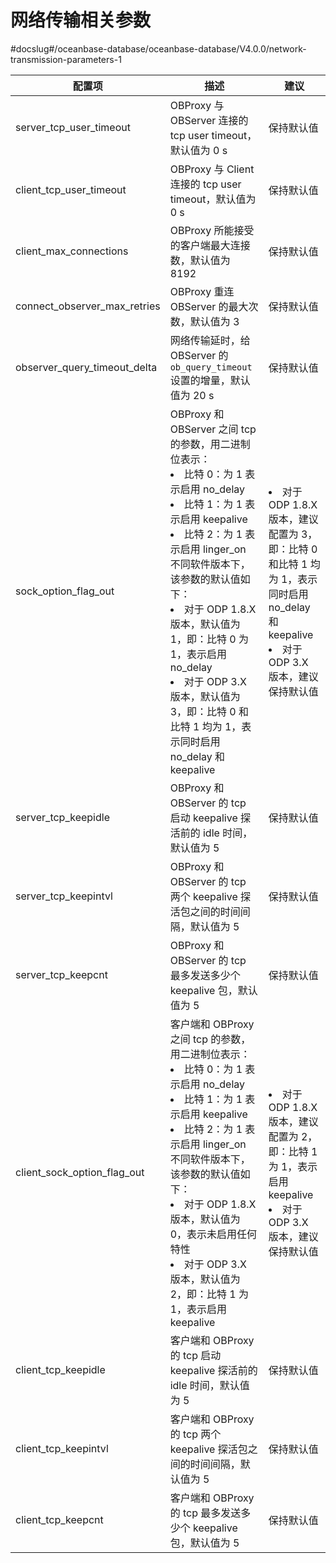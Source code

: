 网络传输相关参数 
=============================
#docslug#/oceanbase-database/oceanbase-database/V4.0.0/network-transmission-parameters-1



|             配置项              |                                                                    描述                                                                    |  建议   |
|------------------------------|------------------------------------------------------------------------------------------------------------------------------------------|-------|
| server_tcp_user_timeout      | OBProxy 与 OBServer 连接的 tcp user timeout，默认值为 0 s                                                                                         | 保持默认值 |
| client_tcp_user_timeout      | OBProxy 与 Client 连接的 tcp user timeout，默认值为 0 s                                                                                           | 保持默认值 |
| client_max_connections       | OBProxy 所能接受的客户端最大连接数，默认值为 8192                                                                                                          | 保持默认值 |
| connect_observer_max_retries | OBProxy 重连 OBServer 的最大次数，默认值为 3                                                                                                         | 保持默认值 |
| observer_query_timeout_delta | 网络传输延时，给 OBServer 的 `ob_query_timeout` 设置的增量，默认值为 20 s                                                                                   | 保持默认值 |
| sock_option_flag_out         | OBProxy 和 OBServer 之间 tcp 的参数，用二进制位表示：<li>比特 0：为 1 表示启用 no_delay<li>比特 1：为 1 表示启用 keepalive <li>比特 2：为 1 表示启用 linger_on<br>不同软件版本下，该参数的默认值如下：<li>对于 ODP 1.8.X 版本，默认值为 1，即：比特 0 为 1，表示启用 no_delay<li> 对于 ODP 3.X 版本，默认值为 3，即：比特 0 和比特 1 均为 1，表示同时启用 no_delay 和 keepalive | <li>对于 ODP 1.8.X 版本，建议配置为 3，即：比特 0 和比特 1 均为 1，表示同时启用 no_delay 和 keepalive<li> 对于 ODP 3.X 版本，建议保持默认值|
| server_tcp_keepidle          | OBProxy 和 OBServer 的 tcp 启动 keepalive 探活前的 idle 时间，默认值为 5                                                                                | 保持默认值 |
| server_tcp_keepintvl         | OBProxy 和 OBServer 的 tcp 两个 keepalive 探活包之间的时间间隔，默认值为 5                                                                                  | 保持默认值 |
| server_tcp_keepcnt           | OBProxy 和 OBServer 的 tcp 最多发送多少个 keepalive 包，默认值为 5                                                                                      | 保持默认值 |
| client_sock_option_flag_out  | 客户端和 OBProxy 之间 tcp 的参数，用二进制位表示：<li>比特 0：为 1 表示启用 no_delay<li>比特 1：为 1 表示启用 keepalive <li>比特 2：为 1 表示启用 linger_on<br>不同软件版本下，该参数的默认值如下：<li>对于 ODP 1.8.X 版本，默认值为 0，表示未启用任何特性<li>对于 ODP 3.X 版本，默认值为 2，即：比特 1 为 1，表示启用 keepalive   | <li>对于 ODP 1.8.X 版本，建议配置为 2，即：比特 1 为 1，表示启用 keepalive<li>对于 ODP 3.X 版本，建议保持默认值 |
| client_tcp_keepidle          | 客户端和 OBProxy 的 tcp 启动 keepalive 探活前的 idle 时间，默认值为 5                                                                                      | 保持默认值 |
| client_tcp_keepintvl         | 客户端和 OBProxy 的 tcp 两个 keepalive 探活包之间的时间间隔，默认值为 5                                                                                        | 保持默认值 |
| client_tcp_keepcnt           | 客户端和 OBProxy 的 tcp 最多发送多少个 keepalive 包，默认值为 5                                                                                            | 保持默认值 |


